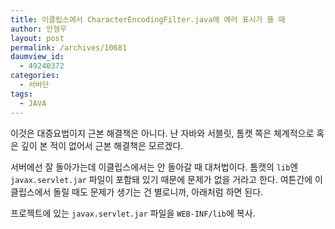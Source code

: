 ```yaml
---
title: 이클립스에서 CharacterEncodingFilter.java에 에러 표시가 뜰 때
author: 안형우
layout: post
permalink: /archives/10681
daumview_id:
  - 49240372
categories:
  - 서버단
tags:
  - JAVA
---
```

이것은 대증요법이지 근본 해결책은 아니다. 난 자바와 서블릿, 톰캣 쪽은 체계적으로 혹은 깊이 본 적이 없어서 근본 해결책은 모르겠다.

서버에선 잘 돌아가는데 이클립스에서는 안 돌아갈 때 대처법이다. 톰캣의 `lib`엔 `javax.servlet.jar` 파일이 포함돼 있기 때문에 문제가 없을 거라고 한다. 여튼간에 이클립스에서 돌릴 때도 문제가 생기는 건 별로니까, 아래처럼 하면 된다.

프로젝트에 있는 `javax.servlet.jar` 파일을 `WEB-INF/lib`에 복사.